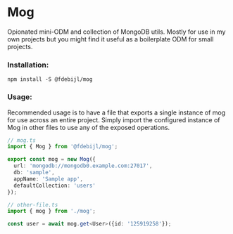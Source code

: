 # Mog

Opionated mini-ODM and collection of MongoDB utils. Mostly for use in my own projects but you might find it useful as a boilerplate ODM for small projects.

### Installation:
```
npm install -S @fdebijl/mog
```

### Usage:
Recommended usage is to have a file that exports a single instance of mog for use across an entire project. Simply import the configured instance of Mog in other files to use any of the exposed operations.

```ts
// mog.ts
import { Mog } from '@fdebijl/mog';

export const mog = new Mog({
  url: 'mongodb://mongodb0.example.com:27017',
  db: 'sample',
  appName: 'Sample app',
  defaultCollection: 'users'
});

// other-file.ts
import { mog } from './mog';

const user = await mog.get<User>({id: '125919258'});
```
